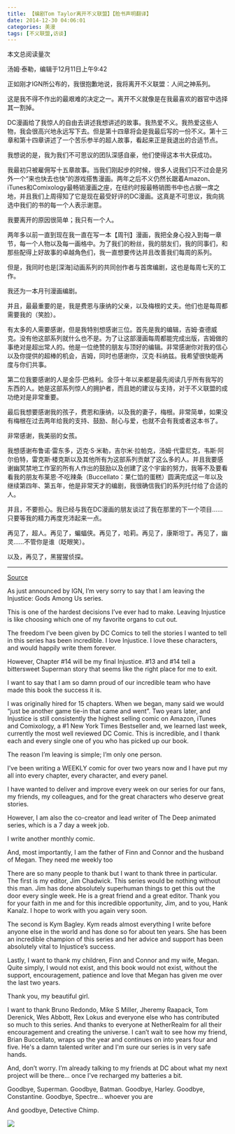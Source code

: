 ```yaml
---
title: 【编剧Tom Taylor离开不义联盟】【脸书声明翻译】
date: 2014-12-30 04:06:01
categories: 美漫
tags: [不义联盟,访谈]
---
```


<span id="busuanzi_container_page_pv">
  本文总阅读量<span id="busuanzi_value_page_pv"></span>次
</span>

汤姆·泰勒，编辑于12月11日上午9:42

正如刚才IGN所公布的，我很抱歉地说，我将离开不义联盟：人间之神系列。

这是我不得不作出的最艰难的决定之一。离开不义就像是在我最喜欢的器官中选择其一割掉。

DC漫画给了我惊人的自由去讲述我想讲述的故事。我热爱不义。我热爱这些人物，我会很高兴地永远写下去。但是第十四章将会是我最后写的一份不义。第十三章和第十四章讲述了一个苦乐参半的超人故事，看起来正是我退出的合适节点。

我想说的是，我为我们不可思议的团队深感自豪，他们使得这本书大获成功。
<!-- more -->
我最初只被雇佣写十五章故事。当我们刚起步的时候，很多人说我们只不过会是另外一个“来也快去也快”的游戏搭售漫画。两年之后不义仍然长踞着Amazon、iTunes和Comixology最畅销漫画之座，在纽约时报最畅销图书中也占据一席之地，并且我们上周得知了它是现在最受好评的DC漫画。这真是不可思议，我向挑选中我们的书的每一个人表示谢意。

我要离开的原因很简单；我只有一个人。

两年多以前一直到现在我一直在写一本【周刊】漫画，我把全身心投入到每一章节，每一个人物以及每一画格中。为了我们的粉丝，我的朋友们，我的同事们，和那些配得上好故事的卓越角色们，我一直想要传达并且改善我们每周的系列。

但是，我同时也是[深海]动画系列的共同创作者与首席编剧，这也是每周七天的工作。

我还为一本月刊漫画编剧。

并且，最最重要的是，我是费恩与康纳的父亲，以及梅根的丈夫。他们也是每周都需要我的（笑脸）。

有太多的人需要感谢，但是我特别想感谢三位。首先是我的编辑，吉姆·查德威克。没有他这部系列就什么也不是。为了让这部漫画每周都能完成出版，吉姆做的事绝对是超出常人的。他是一位绝赞的朋友与顶好的编辑。非常感谢你对我的信心以及你提供的超棒的机会，吉姆，同时也感谢你，汉克·科纳兹。我希望很快能再度与你们共事。

第二位我要感谢的人是金莎·巴格利。金莎十年以来都是最先阅读几乎所有我写的东西的人。她是这部系列惊人的拥护者，而且她的建议与支持，对于不义联盟的成功绝对是非常重要。

最后我想要感谢我的孩子，费恩和康纳，以及我的妻子，梅根。非常简单，如果没有梅根在过去两年给我的支持、鼓励、耐心与爱，也就不会有我或者这本书了。

非常感谢，我美丽的女孩。

我想感谢布鲁诺·雷东多，迈克·S·米勒，吉尔米·拉帕克，汤姆·代雷尼克，韦斯·阿尔伯特，雷克斯·楼克斯以及其他所有为这部系列贡献了这么多的人。并且我要感谢幽冥禁地工作室的所有人作出的鼓励以及创建了这个宇宙的努力，我等不及要看看我的朋友布莱恩·不吃辣条（Buccellato：果仁馅的蛋糕）圆满完成这一年以及继续第四年、第五年，他是非常天才的编剧，我很确信我们的系列托付给了合适的人。

并且，不要担心。我已经与我在DC漫画的朋友谈过了我在那里的下一个项目……只要等我的精力再度充沛起来一点。

再见了，超人。再见了，蝙蝠侠。再见了，哈莉。再见了，康斯坦丁。再见了，幽灵……不管你是谁（眨眼笑）。

以及，再见了，黑猩猩侦探。

---

[Source](https://www.facebook.com/TomTaylorWriter/posts/905583112785424)

As just announced by IGN, I’m very sorry to say that I am leaving the Injustice: Gods Among Us series.

This is one of the hardest decisions I’ve ever had to make. Leaving Injustice is like choosing which one of my favorite organs to cut out.

The freedom I’ve been given by DC Comics to tell the stories I wanted to tell in this series has been incredible. I love Injustice. I love these characters, and would happily write them forever.

However, Chapter \#14 will be my final Injustice. \#13 and \#14 tell a bittersweet Superman story that seems like the right place for me to exit.

I want to say that I am so damn proud of our incredible team who have made this book the success it is.

I was originally hired for 15 chapters. When we began, many said we would “just be another game tie-in that came and went”. Two years later, and Injustice is still consistently the highest selling comic on Amazon, iTunes and Comixology, a \#1 New York Times Bestseller and, we learned last week, currently the most well reviewed DC Comic. This is incredible, and I thank each and every single one of you who has picked up our book.

The reason I’m leaving is simple; I’m only one person.

I’ve been writing a WEEKLY comic for over two years now and I have put my all into every chapter, every character, and every panel.

I have wanted to deliver and improve every week on our series for our fans, my friends, my colleagues, and for the great characters who deserve great stories.

However, I am also the co-creator and lead writer of The Deep animated series, which is a 7 day a week job.

I write another monthly comic.

And, most importantly, I am the father of Finn and Connor and the husband of Megan. They need me weekly too

There are so many people to thank but I want to thank three in particular. The first is my editor, Jim Chadwick. This series would be nothing without this man. Jim has done absolutely superhuman things to get this out the door every single week. He is a great friend and a great editor. Thank you for your faith in me and for this incredible opportunity, Jim, and to you, Hank Kanalz. I hope to work with you again very soon.

The second is Kym Bagley. Kym reads almost everything I write before anyone else in the world and has done so for about ten years. She has been an incredible champion of this series and her advice and support has been absolutely vital to Injustice’s success.

Lastly, I want to thank my children, Finn and Connor and my wife, Megan. Quite simply, I would not exist, and this book would not exist, without the support, encouragement, patience and love that Megan has given me over the last two years.

Thank you, my beautiful girl.

I want to thank Bruno Redondo, Mike S Miller, Jheremy Raapack, Tom Derenick, Wes Abbott, Rex Lokus and everyone else who has contributed so much to this series. And thanks to everyone at NetherRealm for all their encouragement and creating the universe. I can’t wait to see how my friend, Brian Buccellato, wraps up the year and continues on into years four and five. He's a damn talented writer and I'm sure our series is in very safe hands.

And, don’t worry. I’m already talking to my friends at DC about what my next project will be there... once I’ve recharged my batteries a bit.

Goodbye, Superman. Goodbye, Batman. Goodbye, Harley. Goodbye, Constantine. Goodbye, Spectre... whoever you are

And goodbye, Detective Chimp.

![](http://ww1.sinaimg.cn/large/6a9fdecagw1enr6t2ftc7j20jw0eo463.jpg)